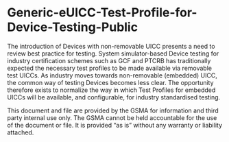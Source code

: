 # Generic-eUICC-Test-Profile-for-Device-Testing-Public
The introduction of Devices with non-removable UICC presents a need to review best practice for testing. System simulator-based 
Device testing for industry certification schemes such as GCF and PTCRB has traditionally expected the necessary test profiles
to be made available via removable test UICCs. As industry moves towards non-removable (embedded) UICC, the common way of testing
Devices becomes less clear. The opportunity therefore exists to normalize the way in which Test Profiles for embedded UICCs will be
available, and configurable, for industry standardised testing.


This document and file are provided by the GSMA for information and third party internal use only.
The GSMA cannot be held accountable for the use of the document or file.
It is provided “as is” without any warranty or liability attached.

